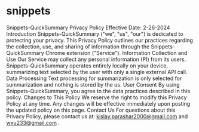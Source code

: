 # snippets
Snippets-QuickSummary Privacy Policy Effective Date: 2-26-2024 Introduction Snippets-QuickSummary ("we", "us", "our") is dedicated to protecting your privacy. This Privacy Policy outlines our practices regarding the collection, use, and sharing of information through the Snippets-QuickSummary Chrome extension ("Service"). Information Collection and Use Our Service may collect any personal information (PI) from its users. Snippets-QuickSummary operates entirely locally on your device, summarizing text selected by the user with only a single external API call. Data Processing Text processing for summarization is only selected for summarization and nothing is stored by the us. User Consent By using Snippets-QuickSummary, you agree to the data practices described in this policy. Changes to This Policy We reserve the right to modify this Privacy Policy at any time. Any changes will be effective immediately upon posting the updated policy on this page. Contact Us For questions about this Privacy Policy, please contact us at: kislay.parashar2000@gmail.com and wxu233@gmail.com .

